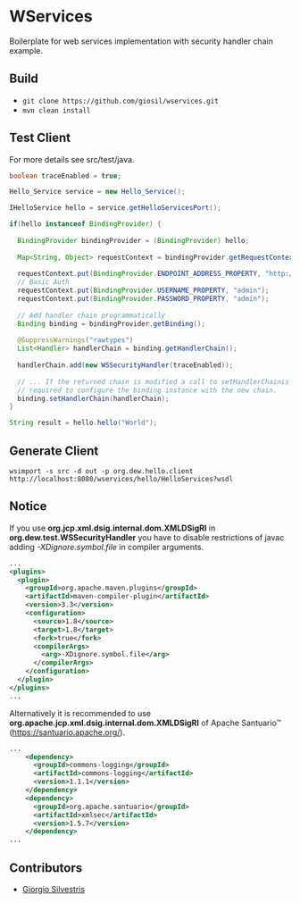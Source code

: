 # WServices

Boilerplate for web services implementation with security handler chain example.

## Build

- `git clone https://github.com/giosil/wservices.git`
- `mvn clean install`

## Test Client

For more details see src/test/java.

```java
boolean traceEnabled = true;

Hello_Service service = new Hello_Service();

IHelloService hello = service.getHelloServicesPort();

if(hello instanceof BindingProvider) {
  
  BindingProvider bindingProvider = (BindingProvider) hello;
  
  Map<String, Object> requestContext = bindingProvider.getRequestContext();
  
  requestContext.put(BindingProvider.ENDPOINT_ADDRESS_PROPERTY, "http://localhost:8080/wservices/hello/HelloServices?g=Ciao");
  // Basic Auth
  requestContext.put(BindingProvider.USERNAME_PROPERTY, "admin");
  requestContext.put(BindingProvider.PASSWORD_PROPERTY, "admin");
  
  // Add handler chain programmatically
  Binding binding = bindingProvider.getBinding();
  
  @SuppressWarnings("rawtypes")
  List<Handler> handlerChain = binding.getHandlerChain();
  
  handlerChain.add(new WSSecurityHandler(traceEnabled));
  
  // ... If the returned chain is modified a call to setHandlerChainis 
  // required to configure the binding instance with the new chain.
  binding.setHandlerChain(handlerChain);
}

String result = hello.hello("World");
```

## Generate Client

`wsimport -s src -d out -p org.dew.hello.client http://localhost:8080/wservices/hello/HelloServices?wsdl`

## Notice

If you use **org.jcp.xml.dsig.internal.dom.XMLDSigRI** in **org.dew.test.WSSecurityHandler** you have to disable restrictions of javac adding *-XDignore.symbol.file* in compiler arguments.

```xml
...
<plugins>
  <plugin>
    <groupId>org.apache.maven.plugins</groupId>
    <artifactId>maven-compiler-plugin</artifactId>
    <version>3.3</version>
    <configuration>
      <source>1.8</source> 
      <target>1.8</target> 
      <fork>true</fork>
      <compilerArgs>
        <arg>-XDignore.symbol.file</arg>
      </compilerArgs>
    </configuration>
  </plugin>
</plugins>
...
```

Alternatively it is recommended to use **org.apache.jcp.xml.dsig.internal.dom.XMLDSigRI** of Apache Santuario&trade; (https://santuario.apache.org/).

```xml
...
    <dependency>
      <groupId>commons-logging</groupId>
      <artifactId>commons-logging</artifactId>
      <version>1.1.1</version>
    </dependency>
    <dependency>
      <groupId>org.apache.santuario</groupId>
      <artifactId>xmlsec</artifactId>
      <version>1.5.7</version>
    </dependency>
...
```

## Contributors

* [Giorgio Silvestris](https://github.com/giosil)
